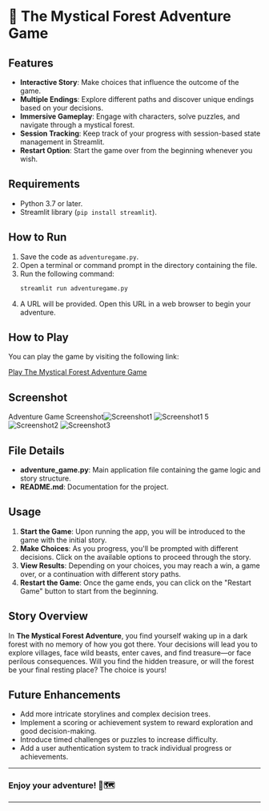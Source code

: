 # 🧭 The Mystical Forest Adventure Game

## Features

- **Interactive Story**: Make choices that influence the outcome of the game.
- **Multiple Endings**: Explore different paths and discover unique endings based on your decisions.
- **Immersive Gameplay**: Engage with characters, solve puzzles, and navigate through a mystical forest.
- **Session Tracking**: Keep track of your progress with session-based state management in Streamlit.
- **Restart Option**: Start the game over from the beginning whenever you wish.

## Requirements

- Python 3.7 or later.
- Streamlit library (`pip install streamlit`).

## How to Run

1. Save the code as `adventuregame.py`.
2. Open a terminal or command prompt in the directory containing the file.
3. Run the following command:
   ```bash
   streamlit run adventuregame.py
   ```
4. A URL will be provided. Open this URL in a web browser to begin your adventure.

## How to Play

You can play the game by visiting the following link:

[Play The Mystical Forest Adventure Game](https://adventure-game-hyprrappmpnbbeqgjiyqek4.streamlit.app/)

## Screenshot
Adventure Game Screenshot![Screenshot1](https://github.com/user-attachments/assets/9ce19603-c2ee-4694-aae2-4fc1b009149a)
![Screenshot1 5](https://github.com/user-attachments/assets/338326db-3704-47c8-9de5-39e74966259c)
![Screenshot2](https://github.com/user-attachments/assets/f147b6e7-47bc-4841-aa07-aedeac296dd5)
![Screenshot3](https://github.com/user-attachments/assets/af99740b-fc20-4e2a-8666-11bfabd93b58)


## File Details

- **adventure_game.py**: Main application file containing the game logic and story structure.
- **README.md**: Documentation for the project.

## Usage

1. **Start the Game**: Upon running the app, you will be introduced to the game with the initial story.
2. **Make Choices**: As you progress, you'll be prompted with different decisions. Click on the available options to proceed through the story.
3. **View Results**: Depending on your choices, you may reach a win, a game over, or a continuation with different story paths.
4. **Restart the Game**: Once the game ends, you can click on the "Restart Game" button to start from the beginning.

## Story Overview

In **The Mystical Forest Adventure**, you find yourself waking up in a dark forest with no memory of how you got there. Your decisions will lead you to explore villages, face wild beasts, enter caves, and find treasure—or face perilous consequences. Will you find the hidden treasure, or will the forest be your final resting place? The choice is yours!

## Future Enhancements

- Add more intricate storylines and complex decision trees.
- Implement a scoring or achievement system to reward exploration and good decision-making.
- Introduce timed challenges or puzzles to increase difficulty.
- Add a user authentication system to track individual progress or achievements.

---

### Enjoy your adventure! 🌲🗺️

---

